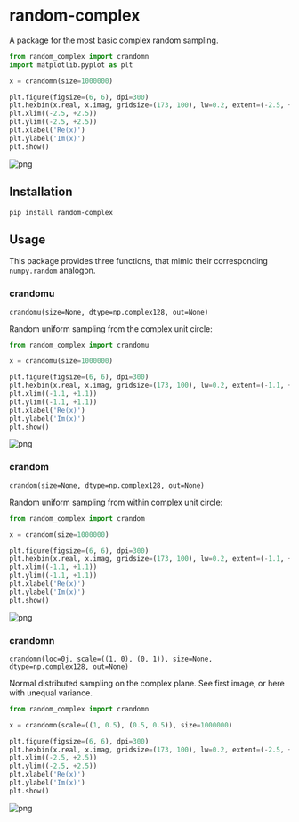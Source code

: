 # random-complex

A package for the most basic complex random sampling.

```python
from random_complex import crandomn
import matplotlib.pyplot as plt

x = crandomn(size=1000000)

plt.figure(figsize=(6, 6), dpi=300)
plt.hexbin(x.real, x.imag, gridsize=(173, 100), lw=0.2, extent=(-2.5, +2.5, -2.5, +2.5))
plt.xlim((-2.5, +2.5))
plt.ylim((-2.5, +2.5))
plt.xlabel('Re(x)')
plt.ylabel('Im(x)')
plt.show()
```

![png](https://raw.githubusercontent.com/goessl/random-complex/main/readme/crandomn.png)


## Installation

```pip install random-complex```

## Usage

This package provides three functions, that mimic their corresponding `numpy.random` analogon.

### crandomu

`crandomu(size=None, dtype=np.complex128, out=None)`

Random uniform sampling from the complex unit circle:

```python
from random_complex import crandomu

x = crandomu(size=1000000)

plt.figure(figsize=(6, 6), dpi=300)
plt.hexbin(x.real, x.imag, gridsize=(173, 100), lw=0.2, extent=(-1.1, +1.1, -1.1, +1.1))
plt.xlim((-1.1, +1.1))
plt.ylim((-1.1, +1.1))
plt.xlabel('Re(x)')
plt.ylabel('Im(x)')
plt.show()
```

![png](https://raw.githubusercontent.com/goessl/random-complex/main/readme/crandomu.png)

### crandom

`crandom(size=None, dtype=np.complex128, out=None)`

Random uniform sampling from within complex unit circle:

```python
from random_complex import crandom

x = crandom(size=1000000)

plt.figure(figsize=(6, 6), dpi=300)
plt.hexbin(x.real, x.imag, gridsize=(173, 100), lw=0.2, extent=(-1.1, +1.1, -1.1, +1.1))
plt.xlim((-1.1, +1.1))
plt.ylim((-1.1, +1.1))
plt.xlabel('Re(x)')
plt.ylabel('Im(x)')
plt.show()
```

![png](https://raw.githubusercontent.com/goessl/random-complex/main/readme/crandom.png)

### crandomn

`crandomn(loc=0j, scale=((1, 0), (0, 1)), size=None, dtype=np.complex128, out=None)`

Normal distributed sampling on the complex plane. See first image, or here with unequal variance.

```python
from random_complex import crandomn

x = crandomn(scale=((1, 0.5), (0.5, 0.5)), size=1000000)

plt.figure(figsize=(6, 6), dpi=300)
plt.hexbin(x.real, x.imag, gridsize=(173, 100), lw=0.2, extent=(-2.5, +2.5, -2.5, +2.5))
plt.xlim((-2.5, +2.5))
plt.ylim((-2.5, +2.5))
plt.xlabel('Re(x)')
plt.ylabel('Im(x)')
plt.show()
```

![png](https://raw.githubusercontent.com/goessl/random-complex/main/readme/crandomn2.png)
